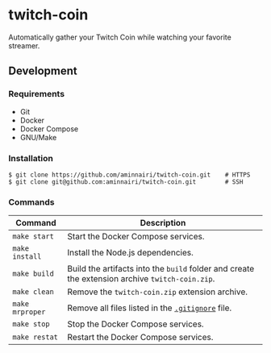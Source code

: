 # twitch-coin

Automatically gather your Twitch Coin while watching your favorite streamer.

## Development

### Requirements

- Git
- Docker
- Docker Compose
- GNU/Make

### Installation

```console
$ git clone https://github.com/aminnairi/twitch-coin.git    # HTTPS
$ git clone git@github.com:aminnairi/twitch-coin.git        # SSH
```

### Commands

Command | Description
---|---
`make start` | Start the Docker Compose services.
`make install` | Install the Node.js dependencies.
`make build` | Build the artifacts into the `build` folder and create the extension archive `twitch-coin.zip`.
`make clean` | Remove the `twitch-coin.zip` extension archive.
`make mrproper` | Remove all files listed in the [`.gitignore`](./.gitignore) file.
`make stop` | Stop the Docker Compose services.
`make restat` | Restart the Docker Compose services.
